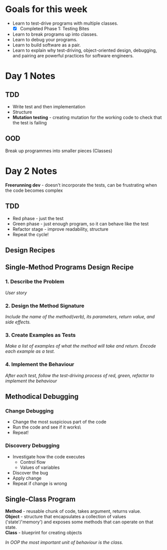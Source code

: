 # Goals for this week

- Learn to test-drive programs with multiple classes.
  - [x] Completed Phase 1: Testing Bites
- Learn to break programs up into classes.
- Learn to debug your programs.
- Learn to build software as a pair.
- Learn to explain why test-driving, object-oriented design, debugging, and pairing are powerful practices for software engineers.


# Day 1 Notes

## TDD 
- Write test and then implementation 
- Structure 
- **Mutation testing** - creating mutation for the working code to check that the test is failing

## OOD
Break up programmes into smaller pieces (Classes)

# Day 2 Notes

**Freerunning dev** - doesn't incorporate the tests, can be frustrating when the code becomes complex

## TDD 

- Red phase - just the test
- Green phase - just enough program, so it can behave like the test
- Refactor stage - improve readability, structure
- Repeat the cycle!

## Design Recipes
## Single-Method Programs Design Recipe

### 1. Describe the Problem
_User story_

### 2. Design the Method Signature
_Include the name of the method(verb), its parameters, return value, and side effects._ 

### 3. Create Examples as Tests
_Make a list of examples of what the method will take and return._
_Encode each example as a test._

### 4. Implement the Behaviour
_After each test, follow the test-driving process of red, green, refactor to implement the behaviour_

## Methodical Debugging

### Change Debugging
- Change the most suspicious part of the code
- Run the code and see if it works\
- Repeat!

### Discovery Debugging
- Investigate how the code executes
  - Control flow
  - Values of variables
- Discover the bug
- Apply change
- Repeat if change is wrong

## Single-Class Program

**Method** - reusable chunk of code, takes argument, returns value.  
**Object** - structure that encapsulates a collection of values ('state'/'memory') and exposes some methods that can operate on that state.  
**Class** - blueprint for creating objects

*In OOP the most important unit of behaviour is the class.*










